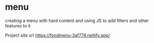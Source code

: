 # menu
creating a menu with hard content and using JS to add filters and other features to it

Project site url
https://foodmenu-3af774.netlify.app/
